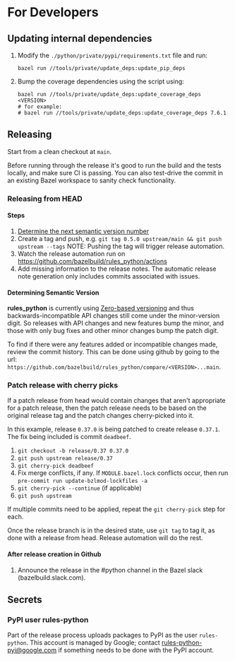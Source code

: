 # For Developers

## Updating internal dependencies

1. Modify the `./python/private/pypi/requirements.txt` file and run:
   ```
   bazel run //tools/private/update_deps:update_pip_deps
   ```
1. Bump the coverage dependencies using the script using:
   ```
   bazel run //tools/private/update_deps:update_coverage_deps <VERSION>
   # for example:
   # bazel run //tools/private/update_deps:update_coverage_deps 7.6.1
   ```

## Releasing

Start from a clean checkout at `main`.

Before running through the release it's good to run the build and the tests locally, and make sure CI is passing. You can
also test-drive the commit in an existing Bazel workspace to sanity check functionality.

### Releasing from HEAD

#### Steps
1. [Determine the next semantic version number](#determining-semantic-version)
1. Create a tag and push, e.g. `git tag 0.5.0 upstream/main && git push upstream --tags`
   NOTE: Pushing the tag will trigger release automation.
1. Watch the release automation run on https://github.com/bazelbuild/rules_python/actions
1. Add missing information to the release notes. The automatic release note
   generation only includes commits associated with issues.

#### Determining Semantic Version

**rules_python** is currently using [Zero-based versioning](https://0ver.org/) and thus backwards-incompatible API
changes still come under the minor-version digit. So releases with API changes and new features bump the minor, and
those with only bug fixes and other minor changes bump the patch digit.

To find if there were any features added or incompatible changes made, review
the commit history. This can be done using github by going to the url:
`https://github.com/bazelbuild/rules_python/compare/<VERSION>...main`.

### Patch release with cherry picks

If a patch release from head would contain changes that aren't appropriate for
a patch release, then the patch release needs to be based on the original
release tag and the patch changes cherry-picked into it.

In this example, release `0.37.0` is being patched to create release `0.37.1`.
The fix being included is commit `deadbeef`.

1. `git checkout -b release/0.37 0.37.0`
1. `git push upstream release/0.37`
1. `git cherry-pick deadbeef`
1. Fix merge conflicts, if any. If `MODULE.bazel.lock` conflicts occur, then
   run `pre-commit run update-bzlmod-lockfiles -a`
1. `git cherry-pick --continue` (if applicable)
1. `git push upstream`

If multiple commits need to be applied, repeat the `git cherry-pick` step for
each.

Once the release branch is in the desired state, use `git tag` to tag it, as
done with a release from head. Release automation will do the rest.

#### After release creation in Github

1. Announce the release in the #python channel in the Bazel slack (bazelbuild.slack.com).

## Secrets

### PyPI user rules-python

Part of the release process uploads packages to PyPI as the user `rules-python`.
This account is managed by Google; contact rules-python-pyi@google.com if
something needs to be done with the PyPI account.

